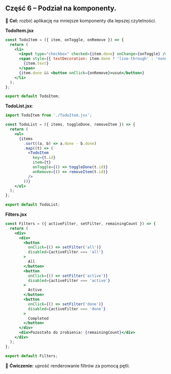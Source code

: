 ## Część 6 – Podział na komponenty.

🎯 **Cel:** rozbić aplikację na mniejsze komponenty dla lepszej czytelności.

**TodoItem.jsx**

```jsx
const TodoItem = ({ item, onToggle, onRemove }) => {
  return (
    <li>
      <input type="checkbox" checked={item.done} onChange={onToggle} />
      <span style={{ textDecoration: item.done ? 'line-through' : 'none' }}>
        {item.text}
      </span>
      {item.done && <button onClick={onRemove}>usuń</button>}
    </li>
  );
};

export default TodoItem;
```

**TodoList.jsx**:

```jsx
import TodoItem from './TodoItem.jsx';

const TodoList = ({ items, toggleDone, removeItem }) => {
  return (
    <ul>
      {items
        .sort((a, b) => a.done - b.done)
        .map((t) => (
          <TodoItem
            key={t.id}
            item={t}
            onToggle={() => toggleDone(t.id)}
            onRemove={() => removeItem(t.id)}
          />
        ))}
    </ul>
  );
};

export default TodoList;
```

**Filters.jsx**

```jsx
const Filters = ({ activeFilter, setFilter, remainingCount }) => {
  return (
    <div>
      <div>
        <button
          onClick={() => setFilter('all')}
          disabled={activeFilter === 'all'}
        >
          All
        </button>
        <button
          onClick={() => setFilter('active')}
          disabled={activeFilter === 'active'}
        >
          Active
        </button>
        <button
          onClick={() => setFilter('done')}
          disabled={activeFilter === 'done'}
        >
          Completed
        </button>
      </div>
      <div>Pozostało do zrobienia: {remainingCount}</div>
    </div>
  );
};

export default Filters;
```

📝 **Ćwiczenie:** uprość renderowanie filtrów za pomocą pętli.
